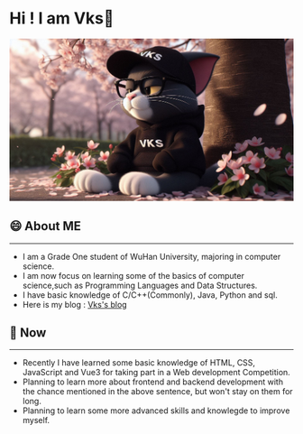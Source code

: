 # Hi ! I am Vks👋

<!--
**Vks-Feng/Vks-Feng** is a ✨ _special_ ✨ repository because its `README.md` (this file) appears on your GitHub profile.

Here are some ideas to get you started:

- 🔭 I’m currently working on ...
- 🌱 I’m currently learning ...
- 👯 I’m looking to collaborate on ...
- 🤔 I’m looking for help with ...
- 💬 Ask me about ...
- 📫 How to reach me: ...
- 😄 Pronouns: ...
- ⚡ Fun fact: ...
-->

![image](https://github.com/Vks-Feng/Vks-Feng/blob/main/bkg.png)


## 😄 About ME

---

- I am a Grade One student of WuHan University, majoring in computer science.
- I am now focus on learning some of the basics of computer science,such as Programming Languages and Data Structures.
- I have basic knowledge of C/C++(Commonly), Java, Python and sql.
- Here is my blog : [Vks's blog](https://vks-feng.github.io/)
## 🔭 Now

---

- Recently I have learned some basic knowledge of HTML, CSS, JavaScript and Vue3 for taking part in a Web development Competition.
- Planning to learn more about frontend and backend development with the chance mentioned in the above sentence, but won't stay on them for long.
- Planning to learn some more advanced skills and knowlegde to improve myself.

